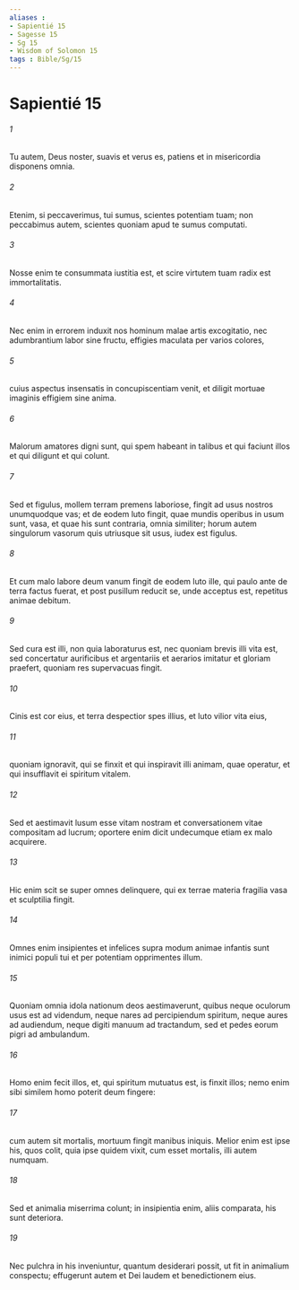 ```yaml
---
aliases : 
- Sapientié 15
- Sagesse 15
- Sg 15
- Wisdom of Solomon 15
tags : Bible/Sg/15
---
```


# Sapientié 15

###### 1
Tu autem, Deus noster, suavis et verus es, patiens et in misericordia disponens omnia.
###### 2
Etenim, si peccaverimus, tui sumus, scientes potentiam tuam; non peccabimus autem, scientes quoniam apud te sumus computati.
###### 3
Nosse enim te consummata iustitia est, et scire virtutem tuam radix est immortalitatis.
###### 4
Nec enim in errorem induxit nos hominum malae artis excogitatio, nec adumbrantium labor sine fructu, effigies maculata per varios colores,
###### 5
cuius aspectus insensatis in concupiscentiam venit, et diligit mortuae imaginis effigiem sine anima.
###### 6
Malorum amatores digni sunt, qui spem habeant in talibus et qui faciunt illos et qui diligunt et qui colunt.
###### 7
Sed et figulus, mollem terram premens laboriose, fingit ad usus nostros unumquodque vas; et de eodem luto fingit, quae mundis operibus in usum sunt, vasa, et quae his sunt contraria, omnia similiter; horum autem singulorum vasorum quis utriusque sit usus, iudex est figulus.
###### 8
Et cum malo labore deum vanum fingit de eodem luto ille, qui paulo ante de terra factus fuerat, et post pusillum reducit se, unde acceptus est, repetitus animae debitum.
###### 9
Sed cura est illi, non quia laboraturus est, nec quoniam brevis illi vita est, sed concertatur aurificibus et argentariis et aerarios imitatur et gloriam praefert, quoniam res supervacuas fingit.
###### 10
Cinis est cor eius, et terra despectior spes illius, et luto vilior vita eius,
###### 11
quoniam ignoravit, qui se finxit et qui inspiravit illi animam, quae operatur, et qui insufflavit ei spiritum vitalem.
###### 12
Sed et aestimavit lusum esse vitam nostram et conversationem vitae compositam ad lucrum; oportere enim dicit undecumque etiam ex malo acquirere.
###### 13
Hic enim scit se super omnes delinquere, qui ex terrae materia fragilia vasa et sculptilia fingit.
###### 14
Omnes enim insipientes et infelices supra modum animae infantis sunt inimici populi tui et per potentiam opprimentes illum.
###### 15
Quoniam omnia idola nationum deos aestimaverunt, quibus neque oculorum usus est ad videndum, neque nares ad percipiendum spiritum, neque aures ad audiendum, neque digiti manuum ad tractandum, sed et pedes eorum pigri ad ambulandum.
###### 16
Homo enim fecit illos, et, qui spiritum mutuatus est, is finxit illos; nemo enim sibi similem homo poterit deum fingere:
###### 17
cum autem sit mortalis, mortuum fingit manibus iniquis. Melior enim est ipse his, quos colit, quia ipse quidem vixit, cum esset mortalis, illi autem numquam.
###### 18
Sed et animalia miserrima colunt; in insipientia enim, aliis comparata, his sunt deteriora.
###### 19
Nec pulchra in his inveniuntur, quantum desiderari possit, ut fit in animalium conspectu; effugerunt autem et Dei laudem et benedictionem eius.

